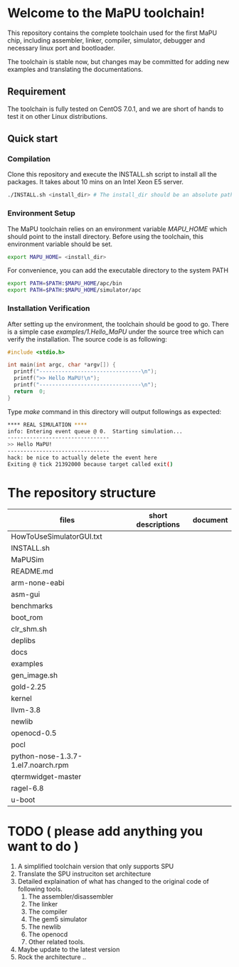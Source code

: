 # Welcome to the MaPU toolchain!
This repository contains the complete toolchain used for the first MaPU chip, including assembler, linker, compiler, simulator, debugger and necessary linux port and bootloader.

The toolchain is stable now, but changes may be committed for adding new examples and translating the documentations.
## Requirement

The toolchain is fully tested on CentOS 7.0.1, and we are short of hands to test it on other Linux distributions.

## Quick start

### Compilation
Clone this repository and execute the INSTALL.sh script to install all the packages. It takes about 10 mins on an Intel Xeon E5 server.
```bash
./INSTALL.sh <install_dir> # The install_dir should be an absolute path.
```
### Environment Setup
The MaPU toolchain relies on an environment variable *MAPU_HOME* which should point to the install directory. Before using the toolchain, this environment variable should be set.
```bash
export MAPU_HOME= <install_dir>
```
For convenience, you can add the executable directory to the system PATH 
```bash
export PATH=$PATH:$MAPU_HOME/apc/bin
export PATH=$PATH:$MAPU_HOME/simulator/apc
```
### Installation Verification
After setting up the environment, the toolchain should be good to go. There is a simple case *examples/1.Hello_MaPU* under the source tree which can verify the installation. The source code is as following:
```c
#include <stdio.h>

int main(int argc, char *argv[]) {
  printf("--------------------------------\n");
  printf(">> Hello MaPU!\n");
  printf("--------------------------------\n");
  return  0;
}
```
Type *make* command in this directory will output followings as expected:
```bash
**** REAL SIMULATION ****
info: Entering event queue @ 0.  Starting simulation...
--------------------------------
>> Hello MaPU!
--------------------------------
hack: be nice to actually delete the event here
Exiting @ tick 21392000 because target called exit()
```
# The repository structure
|  files                                | short descriptions        | document              | 
|  -------------------------------------|---------------------------|-----------------------|
|  HowToUseSimulatorGUI.txt             |                           |                       |
|  INSTALL.sh                           |                           |                       |
|  MaPUSim                              |                           |                       |
|  README.md                            |                           |                       |
|  arm-none-eabi                        |                           |                       |
|  asm-gui                              |                           |                       |
|  benchmarks                           |                           |                       |
|  boot_rom                             |                           |                       |
|  clr_shm.sh                           |                           |                       |
|  deplibs                              |                           |                       |
|  docs                                 |                           |                       |
|  examples                             |                           |                       |
|  gen_image.sh                         |                           |                       |
|  gold-2.25                            |                           |                       |
|  kernel                               |                           |                       |
|  llvm-3.8                             |                           |                       |
|  newlib                               |                           |                       |
|  openocd-0.5                          |                           |                       |
|  pocl                                 |                           |                       |
|  python-nose-1.3.7-1.el7.noarch.rpm   |                           |                       |
|  qtermwidget-master                   |                           |                       |
|  ragel-6.8                            |                           |                       |
|  u-boot                               |                           |                       |

# TODO ( please add anything you want to do )
1. A simplified toolchain version that only supports SPU
2. Translate the SPU instruciton set architecture
3. Detailed explaination of what has changed to the original code of following tools.
    1. The assembler/disassembler
    2. The linker
    3. The compiler
    4. The gem5 simulator
    5. The newlib
    6. The openocd 
    7. Other related tools.
4. Maybe update to the latest version
5. Rock the architecture ..
